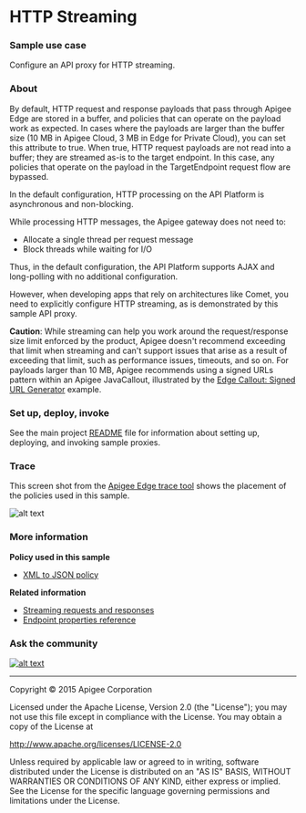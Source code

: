 # HTTP Streaming


### Sample use case

Configure an API proxy for HTTP streaming. 

### About

By default, HTTP request and response payloads that pass through Apigee Edge are stored in a buffer, and policies that can operate on the payload work as expected. In cases where the payloads are larger than the buffer size (10 MB in Apigee Cloud, 3 MB in Edge for Private Cloud), you can set this attribute to true. When true, HTTP request payloads are not read into a buffer; they are streamed as-is to the target endpoint. In this case, any policies that operate on the payload in the TargetEndpoint request flow are bypassed.

In the default configuration, HTTP processing on the API Platform is 
asynchronous and non-blocking. 

While processing HTTP messages, the Apigee gateway does not need to:

- Allocate a single thread per request message
- Block threads while waiting for I/O

Thus, in the default configuration, the API Platform supports AJAX 
and long-polling with no additional configuration.

However, when developing apps that rely on architectures like Comet, 
you need to explicitly configure HTTP streaming, as is demonstrated by 
this sample API proxy.

**Caution**: While streaming can help you work around the request/response size limit enforced by the product, Apigee doesn't recommend exceeding that limit when streaming and can't support issues that arise as a result of exceeding that limit, such as performance issues, timeouts, and so on. For payloads larger than 10 MB, Apigee recommends using a signed URLs pattern within an Apigee JavaCallout, illustrated by the [Edge Callout: Signed URL Generator](https://github.com/DinoChiesa/ApigeeEdge-Java-GoogleUrlSigner) example.

### Set up, deploy, invoke

See the main project [README](../../README.md) file for information about setting up, deploying, and invoking sample proxies. 

### Trace

This screen shot from the [Apigee Edge trace tool](http://apigee.com/docs/api-services/content/using-trace-tool-0) shows the placement of the policies used in this sample. 

![alt text](../../images/xmltojson-trace-2.png)

### More information

**Policy used in this sample**
* [XML to JSON policy](http://apigee.com/docs/api-services/reference/xml-json-policy)

**Related information**
* [Streaming requests and responses](http://apigee.com/docs/api-services/content/enabling-streaming)
* [Endpoint properties reference](http://apigee.com/docs/enterprise/content/endpoint-properties-reference)

### Ask the community

[![alt text](../../images/apigee-community.png "Apigee Community is a great place to ask questions and find answers about developing API proxies. ")](https://community.apigee.com?via=github)

---

Copyright © 2015 Apigee Corporation

Licensed under the Apache License, Version 2.0 (the "License"); you may not use
this file except in compliance with the License. You may obtain a copy
of the License at

http://www.apache.org/licenses/LICENSE-2.0

Unless required by applicable law or agreed to in writing, software
distributed under the License is distributed on an "AS IS" BASIS,
WITHOUT WARRANTIES OR CONDITIONS OF ANY KIND, either express or implied.
See the License for the specific language governing permissions and
limitations under the License.
